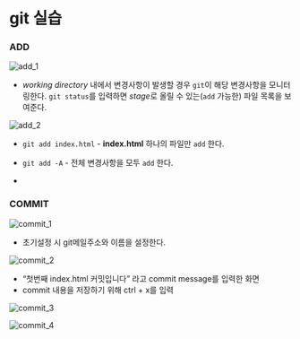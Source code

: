 # git 실습

### ADD

![add_1](https://s30.postimg.org/6nvybpcy9/add_1.png)   
- *working directory* 내에서 변경사항이 발생할 경우 `git`이 해당 변경사항을 모니터링한다. `git status`를 입력하면 *stage*로 올릴 수 있는(`add` 가능한) 파일 목록을 보여준다.  

![add_2](https://s30.postimg.org/ayam7ai1d/add_2.png)   
- `git add index.html` - **index.html** 하나의 파일만 `add` 한다.     
- `git add -A` - 전체 변경사항을 모두 `add` 한다.

-

### COMMIT

![commit_1](https://s28.postimg.org/ma239ujyl/commit_1.png)  
- 초기설정 시 git메일주소와 이름을 설정한다.   

![commit_2](https://s28.postimg.org/976gqktql/commit_2.png)   
- “첫번째 index.html 커밋입니다” 라고 commit message를 입력한 화면    
- commit 내용을 저장하기 위해 ctrl + x를 입력   

![commit_3](https://s28.postimg.org/cffjhd5e5/commit_3.png)   

![commit_4](https://s28.postimg.org/jwoqwkux9/commit_4.png)   
